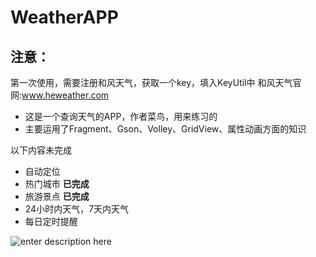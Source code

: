 
# WeatherAPP
## 注意：
第一次使用，需要注册和风天气，获取一个key，填入KeyUtil中
 和风天气官网:www.heweather.com
 

 - 这是一个查询天气的APP，作者菜鸟，用来练习的
 - 主要运用了Fragment、Gson、Volley、GridView、属性动画方面的知识

 以下内容未完成
 - 自动定位
 - 热门城市 **已完成**
 - 旅游景点 **已完成**
 - 24小时内天气，7天内天气
 - 每日定时提醒

![enter description here][1]


  [1]: http://ww3.sinaimg.cn/mw1024/98e0fbbdjw1f34xjd8c1bg20b40ku7wn.gif